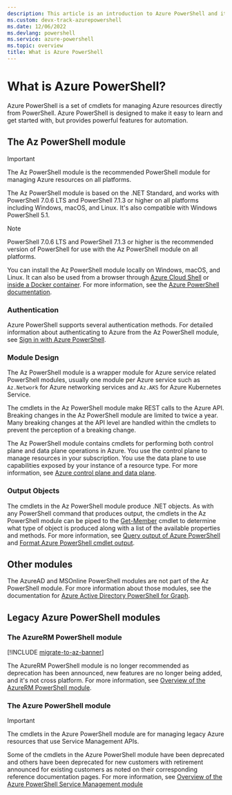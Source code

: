```yaml
---
description: This article is an introduction to Azure PowerShell and its features.
ms.custom: devx-track-azurepowershell
ms.date: 12/06/2022
ms.devlang: powershell
ms.service: azure-powershell
ms.topic: overview
title: What is Azure PowerShell
---
```


# What is Azure PowerShell?

Azure PowerShell is a set of cmdlets for managing Azure resources directly from PowerShell. Azure
PowerShell is designed to make it easy to learn and get started with, but provides powerful features
for automation.

## The Az PowerShell module

> [!IMPORTANT]
> The Az PowerShell module is the recommended PowerShell module for managing Azure resources on all
> platforms.

The Az PowerShell module is based on the .NET Standard, and works with PowerShell 7.0.6 LTS and
PowerShell 7.1.3 or higher on all platforms including Windows, macOS, and Linux. It's also
compatible with Windows PowerShell 5.1.

> [!NOTE]
> PowerShell 7.0.6 LTS and PowerShell 7.1.3 or higher is the recommended version of PowerShell for
> use with the Az PowerShell module on all platforms.

You can install the Az PowerShell module locally on Windows, macOS, and Linux. It can also be used
from a browser through [Azure Cloud Shell](/azure/cloud-shell/overview) or
[inside a Docker container](/powershell/azure/azureps-in-docker). For more information, see the
[Azure PowerShell documentation](/powershell/azure/).

### Authentication

Azure PowerShell supports several authentication methods. For detailed information about
authenticating to Azure from the Az PowerShell module, see
[Sign in with Azure PowerShell](/powershell/azure/authenticate-azureps).

### Module Design

The Az PowerShell module is a wrapper module for Azure service related PowerShell modules, usually
one module per Azure service such as `Az.Network` for Azure networking services and `Az.AKS` for
Azure Kubernetes Service.

The cmdlets in the Az PowerShell module make REST calls to the Azure API. Breaking changes in the Az
PowerShell module are limited to twice a year. Many breaking changes at the API level are handled
within the cmdlets to prevent the perception of a breaking change.

The Az PowerShell module contains cmdlets for performing both control plane and data plane
operations in Azure. You use the control plane to manage resources in your subscription. You use the
data plane to use capabilities exposed by your instance of a resource type. For more information,
see
[Azure control plane and data plane](/azure/azure-resource-manager/management/control-plane-and-data-plane).

### Output Objects

The cmdlets in the Az PowerShell module produce .NET objects. As with any PowerShell command that
produces output, the cmdlets in the Az PowerShell module can be piped to the
[Get-Member](/powershell/module/microsoft.powershell.utility/get-member) cmdlet to determine what
type of object is produced along with a list of the available properties and methods. For more
information, see [Query output of Azure PowerShell](/powershell/azure/queries-azureps) and
[Format Azure PowerShell cmdlet output](/powershell/azure/formatting-output).

## Other modules

The AzureAD and MSOnline PowerShell modules are not part of the Az PowerShell module. For more
information about those modules, see the documentation for
[Azure Active Directory PowerShell for Graph](/powershell/azure/active-directory/overview).

## Legacy Azure PowerShell modules

### The AzureRM PowerShell module

[!INCLUDE [migrate-to-az-banner](../../includes/migrate-to-az-banner.md)]

The AzureRM PowerShell module is no longer recommended as deprecation has been announced, new
features are no longer being added, and it's not cross platform. For more information, see
[Overview of the AzureRM PowerShell module](/powershell/azure/azurerm/overview).

### The Azure PowerShell module

> [!IMPORTANT]
> The cmdlets in the Azure PowerShell module are for managing legacy Azure resources that use
> Service Management APIs.

Some of the cmdlets in the Azure PowerShell module have been deprecated and others have been
deprecated for new customers with retirement announced for existing customers as noted on their
corresponding reference documentation pages. For more information, see
[Overview of the Azure PowerShell Service Management module](/powershell/azure/servicemanagement/overview)
